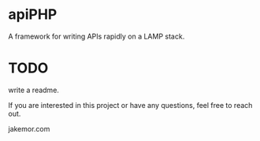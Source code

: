 # apiPHP

A framework for writing APIs rapidly on a LAMP stack.



# TODO

write a readme.

If you are interested in this project or have any questions, feel free to reach out.

jakemor.com